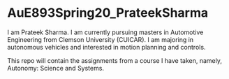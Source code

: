 # AuE893Spring20_PrateekSharma

I am Prateek Sharma. I am currently pursuing masters in Automotive Engineering from Clemson University (CUICAR). I am majoring in autonomous vehicles and interested in motion planning and controls.

This repo will contain the assignments from a course I have taken, namely, Autonomy: Science and Systems.
